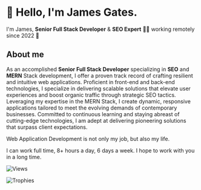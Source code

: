 # 👋 Hello, I'm James Gates.

I'm James, **Senior Full Stack Developer** &amp; **SEO Expert** 👨&zwj;💻 working remotely since 2022 🚀

## About me

As an accomplished **Senior Full Stack Developer** specializing in **SEO** and **MERN** Stack development, I offer a proven track record of crafting resilient and intuitive web applications.
Proficient in front-end and back-end technologies, I specialize in delivering scalable solutions that elevate user experiences and boost organic traffic through strategic SEO tactics.
Leveraging my expertise in the MERN Stack, I create dynamic, responsive applications tailored to meet the evolving demands of contemporary businesses.
Committed to continuous learning and staying abreast of cutting-edge technologies, I am adept at delivering pioneering solutions that surpass client expectations.

Web Application Development is not only my job, but also my life.

I can work full time, 8+ hours a day, 6 days a week. I hope to work with you in a long time.

![Views](https://komarev.com/ghpvc/?username=james-gates-0212&label=Views&color=blue&style=flat&abbreviated=true)

![Trophies](https://github-profile-trophy.vercel.app/?username=james-gates-0212&locale=en&row=1&theme=darkhub&margin-w=15&no-frame=true)
